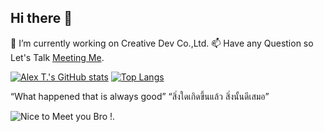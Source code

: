 ## Hi there 👋

🔭 I’m currently working on Creative Dev Co.,Ltd.
📫 Have any Question so Let's Talk [Meeting Me](https://creativedev.co.th/book/meet-with-me-1/).
<!--
**dynaz/dynaz** is a ✨ _special_ ✨ repository because its `README.md` (this file) appears on your GitHub profile.

Here are some ideas to get you started:

- 🔭 I’m currently working on ...
- 🌱 I’m currently learning ...
- 👯 I’m looking to collaborate on ...
- 🤔 I’m looking for help with ...
- 💬 Ask me about ...
- 📫 How to reach me: ...
- 😄 Pronouns: ...
- ⚡ Fun fact: ...
-->
[![Alex T.'s GitHub stats](https://github-readme-stats.vercel.app/api/top-langs?username=zawnainglinn1996&hide=html,scss,stylus,blade,jupyter%20notebook,css,shell,batchfile,dockerfile,typescript,makefile,tsql&theme=algolia&show_icons=true)](https://github.com/zawnainglinn1996)
[![Top Langs](https://github-readme-stats.vercel.app/api?username=dynaz&theme=algolia&show_icons=true)](https://github.com/dynaz)

“What happened that is always good” 
“สิ่งใดเกิดขึ้นแล้ว สิ่งนั้นดีเสมอ” 

![Nice to Meet you Bro !.](https://myoctocat.com/assets/images/base-octocat.svg)
